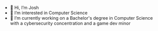 - 👋 Hi, I’m Josh 
- 👀 I’m interested in Computer Science
- 🌱 I’m currently working on a Bachelor's degree in Computer Science with a cybersecurity concentration and a game dev minor

<!---
Joshua-Lynch/Joshua-Lynch is a ✨ special ✨ repository because its `README.md` (this file) appears on your GitHub profile.
You can click the Preview link to take a look at your changes.
--->

